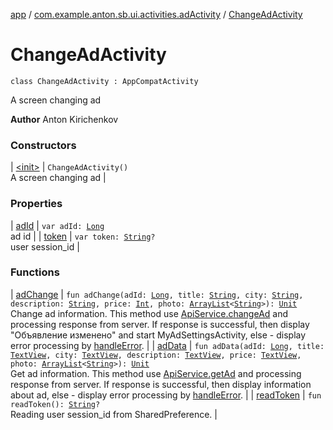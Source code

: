 [app](../../index.md) / [com.example.anton.sb.ui.activities.adActivity](../index.md) / [ChangeAdActivity](./index.md)

# ChangeAdActivity

`class ChangeAdActivity : AppCompatActivity`

A screen changing ad

**Author**
Anton Kirichenkov

### Constructors

| [&lt;init&gt;](-init-.md) | `ChangeAdActivity()`<br>A screen changing ad |

### Properties

| [adId](ad-id.md) | `var adId: `[`Long`](https://kotlinlang.org/api/latest/jvm/stdlib/kotlin/-long/index.html)<br>ad id |
| [token](token.md) | `var token: `[`String`](https://kotlinlang.org/api/latest/jvm/stdlib/kotlin/-string/index.html)`?`<br>user session_id |

### Functions

| [adChange](ad-change.md) | `fun adChange(adId: `[`Long`](https://kotlinlang.org/api/latest/jvm/stdlib/kotlin/-long/index.html)`, title: `[`String`](https://kotlinlang.org/api/latest/jvm/stdlib/kotlin/-string/index.html)`, city: `[`String`](https://kotlinlang.org/api/latest/jvm/stdlib/kotlin/-string/index.html)`, description: `[`String`](https://kotlinlang.org/api/latest/jvm/stdlib/kotlin/-string/index.html)`, price: `[`Int`](https://kotlinlang.org/api/latest/jvm/stdlib/kotlin/-int/index.html)`, photo: `[`ArrayList`](https://kotlinlang.org/api/latest/jvm/stdlib/kotlin.collections/-array-list/index.html)`<`[`String`](https://kotlinlang.org/api/latest/jvm/stdlib/kotlin/-string/index.html)`>): `[`Unit`](https://kotlinlang.org/api/latest/jvm/stdlib/kotlin/-unit/index.html)<br>Change ad information. This method use [ApiService.changeAd](../../com.example.anton.sb.service/-api-service/change-ad.md) and processing response from server. If response is successful, then display "Объявление изменено" and start MyAdSettingsActivity, else - display error processing by [handleError](../../com.example.anton.sb.extensions/handle-error.md). |
| [adData](ad-data.md) | `fun adData(adId: `[`Long`](https://kotlinlang.org/api/latest/jvm/stdlib/kotlin/-long/index.html)`, title: `[`TextView`](https://developer.android.com/reference/android/widget/TextView.html)`, city: `[`TextView`](https://developer.android.com/reference/android/widget/TextView.html)`, description: `[`TextView`](https://developer.android.com/reference/android/widget/TextView.html)`, price: `[`TextView`](https://developer.android.com/reference/android/widget/TextView.html)`, photo: `[`ArrayList`](https://kotlinlang.org/api/latest/jvm/stdlib/kotlin.collections/-array-list/index.html)`<`[`String`](https://kotlinlang.org/api/latest/jvm/stdlib/kotlin/-string/index.html)`>): `[`Unit`](https://kotlinlang.org/api/latest/jvm/stdlib/kotlin/-unit/index.html)<br>Get ad information. This method use [ApiService.getAd](../../com.example.anton.sb.service/-api-service/get-ad.md) and processing response from server. If response is successful, then display information about ad, else - display error processing by [handleError](../../com.example.anton.sb.extensions/handle-error.md). |
| [readToken](read-token.md) | `fun readToken(): `[`String`](https://kotlinlang.org/api/latest/jvm/stdlib/kotlin/-string/index.html)`?`<br>Reading user  session_id from SharedPreference. |

